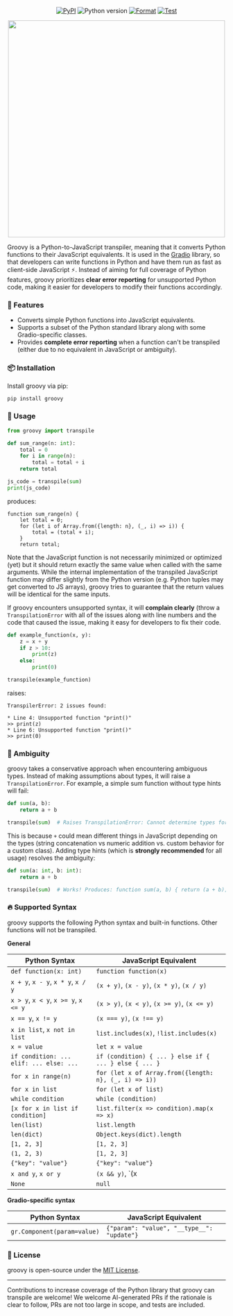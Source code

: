 <p align="center">
    <a href="https://pypi.org/project/groovy/"><img alt="PyPI" src="https://img.shields.io/pypi/v/groovy"></a>
    <img alt="Python version" src="https://img.shields.io/badge/python-3.10+-success">
    <a href="https://github.com/gradio-app/groovy/actions/workflows/format.yml"><img alt="Format" src="https://github.com/gradio-app/groovy/actions/workflows/format.yml/badge.svg"></a>
    <a href="https://github.com/gradio-app/groovy/actions/workflows/test.yml"><img alt="Test" src="https://github.com/gradio-app/groovy/actions/workflows/test.yml/badge.svg"></a>
</p>


<p align="center">
<img src="https://huggingface.co/datasets/huggingface/documentation-images/resolve/main/gradio-guides/groovy.png" width=500>
</p>

Groovy is a Python-to-JavaScript transpiler, meaning that it converts Python functions to their JavaScript equivalents. It is used in the [Gradio](https://gradio.app) library, so that developers can write functions in Python and have them run as fast as client-side JavaScript ⚡. Instead of aiming for full coverage of Python features, groovy prioritizes **clear error reporting** for unsupported Python code, making it easier for developers to modify their functions accordingly.

### 🚀 Features
- Converts simple Python functions into JavaScript equivalents.
- Supports a subset of the Python standard library along with some Gradio-specific classes.
- Provides **complete error reporting** when a function can't be transpiled (either due to no equivalent in JavaScript or ambiguity).

### 📦 Installation
Install groovy via pip:
```bash
pip install groovy
```

### 🔧 Usage
```python
from groovy import transpile

def sum_range(n: int):
    total = 0
    for i in range(n):
        total = total + i
    return total

js_code = transpile(sum)
print(js_code)
```
produces:

```
function sum_range(n) {
    let total = 0;
    for (let i of Array.from({length: n}, (_, i) => i)) {
        total = (total + i);
    }
    return total;
```

Note that the JavaScript function is not necessarily minimized or optimized (yet) but it should return exactly the same value when called with the same arguments. While the internal implementation of the transpiled JavaScript function may differ slightly from the Python version (e.g. Python tuples may get converted to JS arrays), groovy tries to guarantee that the return values will be identical for the same inputs.

If groovy encounters unsupported syntax, it will **complain clearly** (throw a `TranspilationError` with all of the issues along with line numbers and the code that caused the issue, making it easy for developers to fix their code.


```python
def example_function(x, y):
    z = x + y
    if z > 10:
        print(z)
    else:
        print(0)

transpile(example_function)
```

raises:

```
TranspilerError: 2 issues found:

* Line 4: Unsupported function "print()"
>> print(z)
* Line 6: Unsupported function "print()"
>> print(0)
```

### 🤔 Ambiguity
groovy takes a conservative approach when encountering ambiguous types. Instead of making assumptions about types, it will raise a `TranspilationError`. For example, a simple sum function without type hints will fail:

```python
def sum(a, b):
    return a + b

transpile(sum)  # Raises TranspilationError: Cannot determine types for parameters 'a' and 'b'
```

This is because `+` could mean different things in JavaScript depending on the types (string concatenation vs numeric addition vs. custom behavior for a custom class). Adding type hints (which is **strongly recommended** for all usage) resolves the ambiguity:

```python
def sum(a: int, b: int):
    return a + b

transpile(sum)  # Works! Produces: function sum(a, b) { return (a + b); }
```

### 🔥 Supported Syntax

groovy supports the following Python syntax and built-in functions. Other functions will not be transpiled.

**General**

| Python Syntax | JavaScript Equivalent |
|--------------|----------------------|
| `def function(x: int)` | `function function(x)` |
| `x + y`, `x - y`, `x * y`, `x / y` | `(x + y)`, `(x - y)`, `(x * y)`, `(x / y)` |
| `x > y`, `x < y`, `x >= y`, `x <= y` | `(x > y)`, `(x < y)`, `(x >= y)`, `(x <= y)` |
| `x == y`, `x != y` | `(x === y)`, `(x !== y)` |
| `x in list`, `x not in list` | `list.includes(x)`, `!list.includes(x)` |
| `x = value` | `let x = value` |
| `if condition: ... elif: ... else: ...` | `if (condition) { ... } else if { ... } else { ... }` |
| `for x in range(n)` | `for (let x of Array.from({length: n}, (_, i) => i))` |
| `for x in list` | `for (let x of list)` |
| `while condition` | `while (condition)` |
| `[x for x in list if condition]` | `list.filter(x => condition).map(x => x)` |
| `len(list)` | `list.length` |
| `len(dict)` | `Object.keys(dict).length` |
| `[1, 2, 3]` | `[1, 2, 3]` |
| `(1, 2, 3)` | `[1, 2, 3]` |
| `{"key": "value"}` | `{"key": "value"}` |
| `x and y`, `x or y` | `(x && y)`, `(x || y)` |
| `None` | `null` |


**Gradio-specific syntax**

| Python Syntax | JavaScript Equivalent |
|--------------|----------------------|
| `gr.Component(param=value)` | `{"param": "value", "__type__": "update"}` |


### 📜 License
groovy is open-source under the [MIT License](https://github.com/abidlabs/groovy/blob/main/LICENSE).

---
Contributions to increase coverage of the Python library that groovy can transpile are welcome! We welcome AI-generated PRs if the rationale is clear to follow, PRs are not too large in scope, and tests are included.
